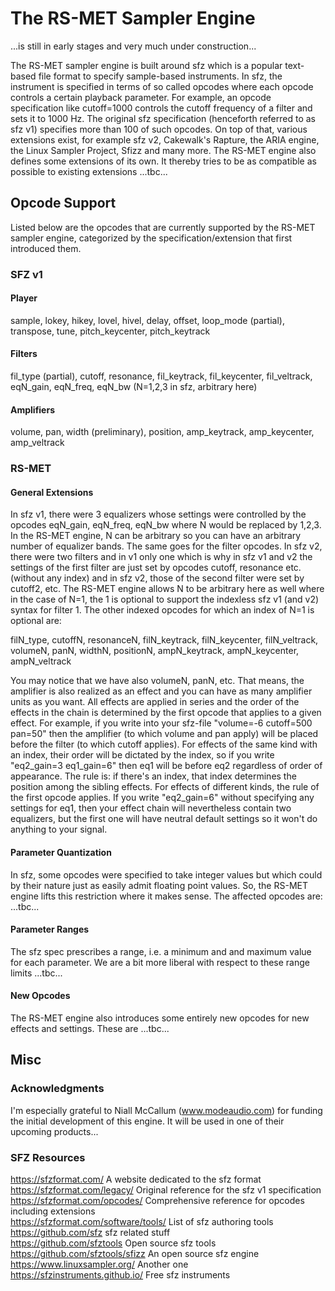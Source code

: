 The RS-MET Sampler Engine
===========================

...is still in early stages and very much under construction...

The RS-MET sampler engine is built around sfz which is a popular text-based file format to specify 
sample-based instruments. In sfz, the instrument is specified in terms of so called opcodes where 
each opcode controls a certain playback parameter. For example, an opcode specification like 
cutoff=1000 controls the cutoff frequency of a filter and sets it to 1000 Hz. The original sfz 
specification (henceforth referred to as sfz v1) specifies more than 100 of such opcodes. On top of 
that, various extensions exist, for example sfz v2, Cakewalk's Rapture, the ARIA engine, the Linux
Sampler Project, Sfizz and many more. The RS-MET engine also defines some extensions of its 
own. It thereby tries to be as compatible as possible to existing extensions ...tbc...



Opcode Support
-----------------


Listed below are the opcodes that are currently supported by the RS-MET sampler engine, categorized
by the specification/extension that first introduced them.

### SFZ v1


#### Player

sample, lokey, hikey, lovel, hivel, delay, offset, loop_mode (partial), transpose, tune, 
pitch_keycenter, pitch_keytrack

#### Filters

fil_type (partial), cutoff, resonance, fil_keytrack, fil_keycenter, fil_veltrack, eqN_gain,
eqN_freq, eqN_bw (N=1,2,3 in sfz, arbitrary here)


#### Amplifiers

volume, pan, width (preliminary), position, amp_keytrack, amp_keycenter, amp_veltrack


### RS-MET

#### General Extensions

In sfz v1, there were 3 equalizers whose settings were controlled by the opcodes eqN_gain, 
eqN_freq, eqN_bw where N would be replaced by 1,2,3. In the RS-MET engine, N can be arbitrary so 
you can have an arbitrary number of equalizer bands. The same goes for the filter opcodes. In sfz 
v2, there were two filters and in v1 only one which is why in sfz v1 and v2 the settings of the 
first filter are just set by opcodes cutoff, resonance etc. (without any index) and in sfz v2, 
those of the second filter were set by cutoff2, etc. The RS-MET engine allows N to be arbitrary 
here as well where in the case of N=1, the 1 is optional to support the indexless sfz v1 (and v2) syntax for filter 1. The other indexed opcodes for which an index of N=1 is optional are:

filN_type, cutoffN, resonanceN, filN_keytrack, filN_keycenter, filN_veltrack, volumeN, panN, 
widthN, positionN, ampN_keytrack, ampN_keycenter, ampN_veltrack

You may notice that we have also volumeN, panN, etc. That means, the amplifier is also realized as
an effect and you can have as many amplifier units as you want. All effects are applied in series
and the order of the effects in the chain is determined by the first opcode that applies to a given
effect. For example, if you write into your sfz-file "volume=-6 cutoff=500 pan=50" then the 
amplifier (to which volume and pan apply) will be placed before the filter (to which cutoff 
applies). For effects of the same kind with an index, their order will be dictated by the index, so
if you write "eq2_gain=3 eq1_gain=6" then eq1 will be before eq2 regardless of order of appearance. The rule is: if there's an index, that index determines the position among the sibling effects. For
effects of different kinds, the rule of the first opcode applies. If you write "eq2_gain=6" without specifying any settings for eq1, then your effect chain will nevertheless contain two equalizers, 
but the first one will have neutral default settings so it won't do anything to your signal.


#### Parameter Quantization

In sfz, some opcodes were specified to take integer values but which could by their nature just as
easily admit floating point values. So, the RS-MET engine lifts this restriction where it makes 
sense. The affected opcodes are: ...tbc...


#### Parameter Ranges

The sfz spec prescribes a range, i.e. a minimum and and maximum value for each parameter. We are a 
bit more liberal with respect to these range limits ...tbc...


#### New Opcodes

The RS-MET engine also introduces some entirely new opcodes for new effects and settings. These 
are ...tbc...



Misc
----

### Acknowledgments

I'm especially grateful to Niall McCallum (www.modeaudio.com) for funding the initial development 
of this engine. It will be used in one of their upcoming products...


### SFZ Resources

https://sfzformat.com/                  A website dedicated to the sfz format  
https://sfzformat.com/legacy/           Original reference for the sfz v1 specification
https://sfzformat.com/opcodes/          Comprehensive reference for opcodes including extensions  
https://sfzformat.com/software/tools/   List of sfz authoring tools  
https://github.com/sfz                  sfz related stuff  
https://github.com/sfztools             Open source sfz tools  
https://github.com/sfztools/sfizz       An open source sfz engine  
https://www.linuxsampler.org/           Another one  
https://sfzinstruments.github.io/       Free sfz instruments  

